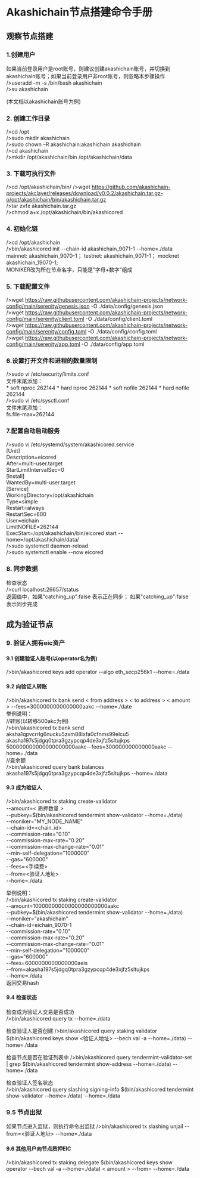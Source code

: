 # Akashichain节点搭建命令手册

## 观察节点搭建
### 1.创建用户
如果当前登录用户是root账号，则建议创建akashichain账号，并切换到akashichain账号；如果当前登录用户非root账号，则忽略本步骤操作  
/>useradd -m -s /bin/bash akashichain  
/>su akashichain  
  
(本文档以akashichain账号为例)  
  
### 2. 创建工作目录
/>cd /opt  
/>sudo mkdir akashichain  
/>sudo chown –R akashichain:akashichain akashichain  
/>cd akashichain  
/>mkdir /opt/akashichain/bin /opt/akashichain/data  
  
### 3. 下载可执行文件
/>cd /opt/akashichain/bin/ 
/>wget https://github.com/akashichain-projects/akclayer/releases/download/v0.0.2/akashichain.tar.gz-o/opt/akashichain/bin/akashichain.tar.gz  
/>tar zvfx akashichain.tar.gz  
/>chmod a+x /opt/akashichain/bin/akashicored  
  
### 4.  初始化链
/>cd  /opt/akashichain  
/>bin/akashicored init <MONIKER> --chain-id akashichain_9071-1 --home=./data  
    mainnet: akashichain_9070-1； testnet: akashichain_9071-1； mocknet akashichain_19070-1;  
    MONIKER改为所在节点名字，只能是"字母+数字"组成  
  
### 5. 下载配置文件
/>wget https://raw.githubusercontent.com/akashichain-projects/network-config/main/serenity/genesis.json -O ./data/config/genesis.json  
/>wget https://raw.githubusercontent.com/akashichain-projects/network-config/main/serenity/client.toml -O ./data/config/client.toml  
/>wget https://raw.githubusercontent.com/akashichain-projects/network-config/main/serenity/config.toml -O ./data/config/config.toml  
/>wget https://raw.githubusercontent.com/akashichain-projects/network-config/main/serenity/app.toml -O ./data/config/app.toml  
  
### 6.设置打开文件和进程的数量限制
/>sudo vi /etc/security/limits.conf  
文件末尾添加：  
\*       soft    nproc   262144
\*       hard    nproc   262144
\*       soft    nofile  262144
\*       hard    nofile  262144  
/>sudo vi /etc/sysctl.conf  
文件末尾添加：  
fs.file-max=262144  
  
### 7.配置自动启动服务
/>sudo vi /etc/systemd/system/akashicored.service  
[Unit]  
Description=eicored  
After=multi-user.target  
StartLimitIntervalSec=0  
[Install]  
WantedBy=multi-user.target  
[Service]  
WorkingDirectory=/opt/akashichain  
Type=simple  
Restart=always  
RestartSec=600  
User=eichain  
LimitNOFILE=262144  
ExecStart=/opt/akashichain/bin/eicored start --home=/opt/akashichain/data/  
/>sudo systemctl daemon-reload  
/>sudo systemctl enable --now eicored  

### 8. 同步数据
检查状态  
/>curl localhost:26657/status  
返回值中，如果"catching_up":false 表示正在同步； 如果"catching_up":false 表示同步完成  
  
## 成为验证节点
### 9. 验证人拥有eic资产
#### 9.1 创建验证人账号(以operator名为例)  
/>bin/akashicored keys add operator --algo eth_secp256k1 --home=./data  
  
#### 9.2 向验证人转账
/>bin/akashicored tx bank send < from address > < to address > < amount > --fees=3000000000000000aakc --home=./date  
举例说明：  
//转账(以转移500akc为例)  
/>bin/akashicored tx bank send aksha1qpvcrrlg6nucku5zxm88lxfa0cfnms99elcu5 akasha197s5jdgq0tpra3gzypcqp4de3xjfz5sltujkps 500000000000000000000aakc--fees=300000000000000aakc --home=./data  
//查余额  
/>bin/akashicored query bank balances akasha197s5jdgq0tpra3gzypcqp4de3xjfz5sltujkps --home=./data  
  
#### 9.3 成为验证人
/>bin/akashicored tx staking create-validator \
  --amount=< 质押数量 > \
  --pubkey=$(bin/akashicored tendermint show-validator --home=./data) \
  --moniker="MY_NODE_NAME" \
  --chain-id=<chain_id> \
  --commission-rate="0.10" \
  --commission-max-rate="0.20" \
  --commission-max-change-rate="0.01" \
  --min-self-delegation="1000000" \
  --gas="600000" \
  --fees=<手续费> \
  --from=<验证人地址>\
  --home=./data  

举例说明：  
/>bin/akashicored tx staking create-validator \
  --amount=10000000000000000000000aakc \
  --pubkey=$(bin/akashicored tendermint show-validator --home=./data) \
  --moniker="akashichain" \
  --chain-id=eichain_9070-1 \
  --commission-rate="0.10" \
  --commission-max-rate="0.20" \
  --commission-max-change-rate="0.01" \
  --min-self-delegation="1000000" \
  --gas="600000" \
  --fees=6000000000000000aeis \
  --from=akasha197s5jdgq0tpra3gzypcqp4de3xjfz5sltujkps\
  --home=./data  
返回交易hash  

#### 9.4 检查状态
检查成为验证人交易是否成功  
/>bin/akashicored query tx <your transaction hash> --home=./data
  
检查验证人是否创建
/>bin/akashicored query staking validator $(bin/akashicored keys show <验证人地址> --bech val -a --home=./data) --home=./data  

检查节点是否在验证列表中
/>bin/akashicored query tendermint-validator-set | grep $(bin/akashicored tendermint show-address --home=./data) --home=./data  
  
检查验证人签名状态  
/>bin/akashicored query slashing signing-info $(bin/akashicored tendermint show-validator --home=./data) --home=./data  
  
### 9.5 节点出狱
如果节点进入监狱，则执行命令出监狱
/>bin/akashicored tx slashing unjail --from=<验证人地址> --home=./data

#### 9.6 其他用户向节点质押EIC
/>bin/akashicored tx staking delegate $(bin/akashicored keys show operator --bech val -a --home=./data) < amount > --from=<user> --home=./data
  

